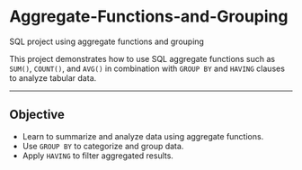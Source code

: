 # Aggregate-Functions-and-Grouping
SQL project using aggregate functions and grouping

This project demonstrates how to use SQL aggregate functions such as `SUM()`, `COUNT()`, and `AVG()` in combination with `GROUP BY` and `HAVING` clauses to analyze tabular data.

---

## Objective

- Learn to summarize and analyze data using aggregate functions.
- Use `GROUP BY` to categorize and group data.
- Apply `HAVING` to filter aggregated results.

